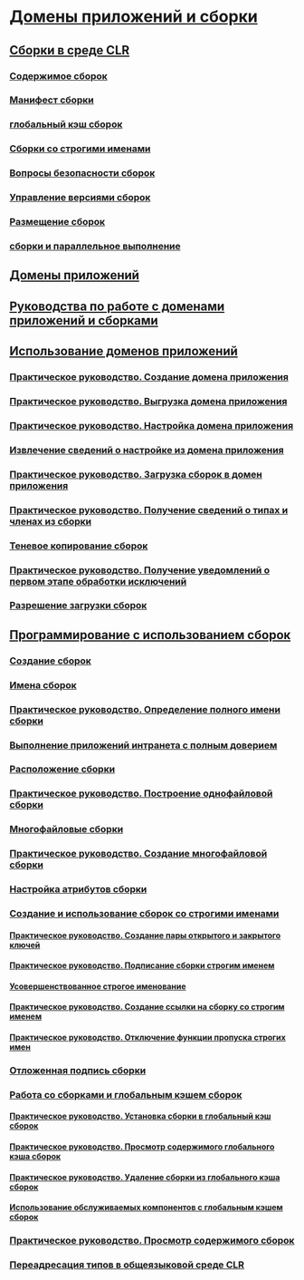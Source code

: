 # [Домены приложений и сборки](index.md)
## [Сборки в среде CLR](assemblies-in-the-common-language-runtime.md)
### [Содержимое сборок](assembly-contents.md)
### [Манифест сборки](assembly-manifest.md)
### [глобальный кэш сборок](gac.md)
### [Сборки со строгими именами](strong-named-assemblies.md)
### [Вопросы безопасности сборок](assembly-security-considerations.md)
### [Управление версиями сборок](assembly-versioning.md)
### [Размещение сборок](assembly-placement.md)
### [сборки и параллельное выполнение](assemblies-and-side-by-side-execution.md)
## [Домены приложений](application-domains.md)
## [Руководства по работе с доменами приложений и сборками](application-domains-and-assemblies-how-to-topics.md)
## [Использование доменов приложений](use.md)
### [Практическое руководство. Создание домена приложения](how-to-create-an-application-domain.md)
### [Практическое руководство. Выгрузка домена приложения](how-to-unload-an-application-domain.md)
### [Практическое руководство. Настройка домена приложения](how-to-configure-an-application-domain.md)
### [Извлечение сведений о настройке из домена приложения](retrieve-setup-information.md)
### [Практическое руководство. Загрузка сборок в домен приложения](how-to-load-assemblies-into-an-application-domain.md)
### [Практическое руководство. Получение сведений о типах и членах из сборки](how-to-obtain-type-and-member-information-from-an-assembly.md)
### [Теневое копирование сборок](shadow-copy-assemblies.md)
### [Практическое руководство. Получение уведомлений о первом этапе обработки исключений](how-to-receive-first-chance-exception-notifications.md)
### [Разрешение загрузки сборок](resolve-assembly-loads.md)
## [Программирование с использованием сборок](programming-with-assemblies.md)
### [Создание сборок](create-assemblies.md)
### [Имена сборок](assembly-names.md)
### [Практическое руководство. Определение полного имени сборки](how-to-determine-assembly-fully-qualified-name.md)
### [Выполнение приложений интранета с полным доверием](running-intranet-applications-in-full-trust.md)
### [Расположение сборки](assembly-location.md)
### [Практическое руководство. Построение однофайловой сборки](how-to-build-a-single-file-assembly.md)
### [Многофайловые сборки](multifile-assemblies.md)
### [Практическое руководство. Создание многофайловой сборки](how-to-build-a-multifile-assembly.md)
### [Настройка атрибутов сборки](set-assembly-attributes.md)
### [Создание и использование сборок со строгими именами](create-and-use-strong-named-assemblies.md)
#### [Практическое руководство. Создание пары открытого и закрытого ключей](how-to-create-a-public-private-key-pair.md)
#### [Практическое руководство. Подписание сборки строгим именем](how-to-sign-an-assembly-with-a-strong-name.md)
#### [Усовершенствованное строгое именование](enhanced-strong-naming.md)
#### [Практическое руководство. Создание ссылки на сборку со строгим именем](how-to-reference-a-strong-named-assembly.md)
#### [Практическое руководство. Отключение функции пропуска строгих имен](how-to-disable-the-strong-name-bypass-feature.md)
### [Отложенная подпись сборки](delay-sign-assembly.md)
### [Работа со сборками и глобальным кэшем сборок](working-with-assemblies-and-the-gac.md)
#### [Практическое руководство. Установка сборки в глобальный кэш сборок](how-to-install-an-assembly-into-the-gac.md)
#### [Практическое руководство. Просмотр содержимого глобального кэша сборок](how-to-view-the-contents-of-the-gac.md)
#### [Практическое руководство. Удаление сборки из глобального кэша сборок](how-to-remove-an-assembly-from-the-gac.md)
#### [Использование обслуживаемых компонентов с глобальным кэшем сборок](use-serviced-components-with-the-gac.md)
### [Практическое руководство. Просмотр содержимого сборок](how-to-view-assembly-contents.md)
### [Переадресация типов в общеязыковой среде CLR](type-forwarding-in-the-common-language-runtime.md)

